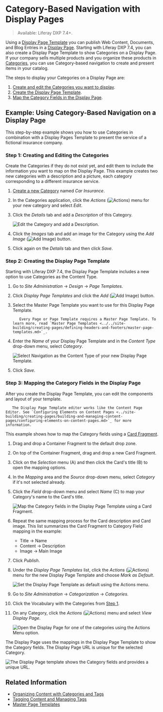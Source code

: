 # Category-Based Navigation with Display Pages

> Available: Liferay DXP 7.4+.

Using a [Display Page Template](../../site-building/displaying-content/using-display-page-templates/displaying-content-with-display-page-templates.md) you can publish Web Content, Documents, and Blog Entries in a [Display Page](../../site-building/displaying-content/using-display-page-templates/publishing-content-with-display-pages.md). Starting with Liferay DXP 7.4, you can also create a Display Page Template to show Categories on a Display Page. If your company sells multiple products and you organize these products in [Categories](../tags-and-categories/organizing-content-with-categories-and-tags.md), you can use Category-based navigation to create and present items in your catalog.

The steps to display your Categories on a Display Page are:

1. [Create and edit the Categories you want to display](#step-1-creating-and-editing-the-categories).
1. [Create the Display Page Template](#step-2-creating-the-display-page-template).
1. [Map the Category Fields in the Display Page](#step-3-mapping-the-category-fields-in-the-display-page).

## Example: Using Category-Based Navigation on a Display Page

This step-by-step example shows you how to use Categories in combination with a Display Pages Template to present the service of a fictional insurance company.

### Step 1: Creating and Editing the Categories

Create the Categories if they do not exist yet, and edit them to include the information you want to map on the Display Page. This example creates two new categories with a description and a picture, each category corresponding to a different insurance service.

1. [Create a new Category](./defining-categories-and-vocabularies-for-content.md#defininig-categories) named *Car Insurance*.
1. In the Categories application, click the *Actions* (![Actions](../../images/icon-actions.png)) menu for your new category and select *Edit*.
1. Click the *Details* tab and add a *Description* of this Category.

    ![Edit the Category and add a Description.](./category-based-navigation-with-display-pages/images/01.png)

1. Click the *Images* tab and add an image for the Category using the *Add Image* (![Add Image](../../images/icon-add.png)) button.
1. Click again on the *Details* tab and then click *Save*.

### Step 2: Creating the Display Page Template

Starting with Liferay DXP 7.4, the Display Page Template includes a new option to use Categories as the Content Type.

1. Go to *Site Administration* &rarr; *Design* &rarr; *Page Templates*.
1. Click *Display Page Templates* and click the *Add* (![Add Image](../../images/icon-add.png)) button.
1. Select the Master Page Template you want to use for this Display Page Template.

    ```tip::
       Every Page or Page Template requires a Master Page Template. To learn more, read `Master Page Templates <../../site-building/creating-pages/defining-headers-and-footers/master-page-templates.md>`_.
    ```

1. Enter the *Name* of your Display Page Template and in the *Content Type* drop-down menu, select *Category*.

    ![Select Navigation as the Content Type of your new Display Page Template.](./category-based-navigation-with-display-pages/images/02.png)

1. Click *Save*.

### Step 3: Mapping the Category Fields in the Display Page

After you create the Display Page Template, you can edit the components and layout of your template.

```tip::
   The Display Page Template editor works like the Content Page Editor. See `Configuring Elements on Content Pages <../site-building/creating-pages/building-and-managing-content-pages/configuring-elements-on-content-pages.md>`_ for more information.
```

This example shows how to map the Category fields using a [Card Fragment](../../site-building/creating-pages/building-and-managing-content-pages/page-fragments-user-interface-reference.md).

1. Drag and drop a Container Fragment to the default drop zone.
1. On top of the Container Fragment, drag and drop a new Card Fragment.
1. Click on the *Selection* menu (A) and then click the Card's title (B) to open the mapping options.
1. In the *Mapping* area and the *Source* drop-down menu, select *Category* if it's not selected already.
1. Click the *Field* drop-down menu and select *Name* (C) to map your Category's name to the Card's title.

    ![Map the Category fields in the Display Page Template using a Card Fragment.](./category-based-navigation-with-display-pages/images/03.png)

1. Repeat the same mapping process for the Card description and Card image. This list summarizes the Card Fragment to Category Field mapping in the example:

    - Title &rarr; Name
    - Content &rarr; Description
    - Image &rarr; Main Image

1. Click *Publish*.
1. Under the *Display Page Templates* list, click the *Actions* (![Actions](../../images/icon-actions.png)) menu for the new Display Page Template and choose *Mark as Default*.

    ![Set the Display Page Template as default using the Actions menu.](./category-based-navigation-with-display-pages/images/04.png)

1. Go to *Site Administration* &rarr; *Categorization* &rarr; *Categories*.
1. Click the Vocabulary with the Categories from [Step 1](#step-1-creating-and-editing-the-categories).
1. On any Category, click the *Actions* (![Actions](../../images/icon-actions.png)) menu and select *View Display Page*.

    ![Open the Display Page for one of the categories using the Actions Menu option.](./category-based-navigation-with-display-pages/images/05.png)

The Display Page uses the mappings in the Display Page Template to show the Category fields. The Display Page URL is unique for the selected Category.

![The Display Page template shows the Category fields and provides a unique URL.](./category-based-navigation-with-display-pages/images/06.png)

## Related Information

- [Organizing Content with Categories and Tags](./organizing-content-with-categories-and-tags.md)
- [Tagging Content and Managing Tags](./tagging-content-and-managing-tags.md)
- [Master Page Templates](../../site-building/creating-pages/defining-headers-and-footers/master-page-templates.md)
